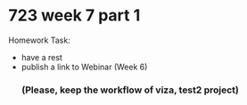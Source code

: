 # 723 week 7 part 1

Homework Task:
* have a rest
* publish a link to Webinar (Week 6)
  ### (Please, keep the workflow of viza, test2 project)
